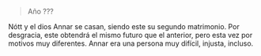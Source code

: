 > Año ???

Nótt y el dios Annar se casan, siendo este su segundo matrimonio. Por desgracia, este obtendrá el mismo futuro que el anterior, pero esta vez por motivos muy diferentes. Annar era una persona muy difícil, injusta, incluso.